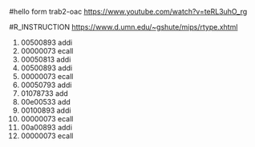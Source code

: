 #hello form trab2-oac
https://www.youtube.com/watch?v=teRL3uhO_rg

#R_INSTRUCTION
https://www.d.umn.edu/~gshute/mips/rtype.xhtml


1. 00500893 addi
2. 00000073 ecall
3. 00050813 addi
4. 00500893 addi
5. 00000073 ecall
6. 00050793 addi
7. 01078733 add
8. 00e00533 add
9. 00100893 addi
10. 00000073 ecall
11. 00a00893 addi
12. 00000073 ecall
